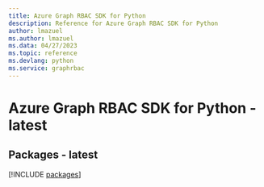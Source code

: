 ```yaml
---
title: Azure Graph RBAC SDK for Python
description: Reference for Azure Graph RBAC SDK for Python
author: lmazuel
ms.author: lmazuel
ms.data: 04/27/2023
ms.topic: reference
ms.devlang: python
ms.service: graphrbac
---
```

# Azure Graph RBAC SDK for Python - latest
## Packages - latest
[!INCLUDE [packages](graph-rbac-index.md)]